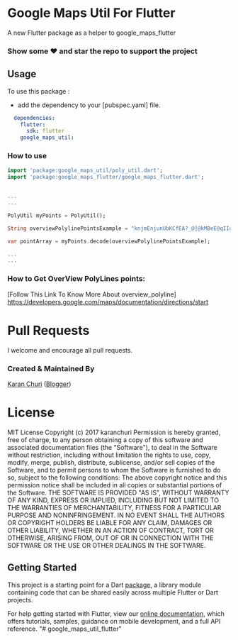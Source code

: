 # Google Maps Util For Flutter

A new Flutter package as a helper to google_maps_flutter

### Show some :heart: and star the repo to support the project

## Usage

To use this package :

* add the dependency to your [pubspec.yaml] file.

```yaml
  dependencies:
    flutter:
      sdk: flutter
    google_maps_util:
```

### How to use

```dart
import 'package:google_maps_util/poly_util.dart';
import 'package:google_maps_flutter/google_maps_flutter.dart';


...
...

PolyUtil myPoints = PolyUtil();

String overviewPolylinePointsExample = "knjmEnjunUbKCfEA?_@]@kMBeE@qIIoF@wH@eFFk@WOUI_@?u@j@k@`@EXLTZHh@Y`AgApAaCrCUd@cDpDuAtAoApA{YlZiBdBaIhGkFrDeCtBuFxFmIdJmOjPaChDeBlDiAdD}ApGcDxU}@hEmAxD}[tt@yNb\\yBdEqFnJqB~DeFxMgK~VsMr[uKzVoCxEsEtG}BzCkHhKWh@]t@{AxEcClLkCjLi@`CwBfHaEzJuBdEyEhIaBnCiF|K_Oz\\{MdZwAbDaKbUiB|CgCnDkDbEiE|FqBlDsLdXqQra@kX|m@aF|KcHtLm@pAaE~JcTxh@w\\`v@gQv`@}F`MqK`PeGzIyGfJiG~GeLhLgIpIcE~FsDrHcFfLqDzH{CxEwAbBgC|B}F|DiQzKsbBdeA{k@~\\oc@bWoKjGaEzCoEzEwDxFsUh^wJfOySx[uBnCgCbCoFlDmDvAiCr@eRzDuNxC_EvAiFpCaC|AqGpEwHzFoQnQoTrTqBlCyDnGmCfEmDpDyGzGsIzHuZzYwBpBsC`CqBlAsBbAqCxAoBrAqDdDcNfMgHbHiPtReBtCkD|GqAhBwBzBsG~FoAhAaCbDeBvD_BlEyM``@uBvKiA~DmAlCkA|B}@lBcChHoJnXcB`GoAnIS~CIjFDd]A|QMlD{@jH[vAk@`CoGxRgPzf@aBbHoB~HeMx^eDtJ}BnG{DhJU`@mBzCoCjDaAx@mAnAgCnBmAp@uAj@{Cr@wBPkB@kBSsEW{GV}BEeCWyAWwHs@qH?cIHkDXuDn@mCt@mE`BsH|CyAp@}AdAaAtAy@lBg@pCa@jE]fEcBhRq@pJKlCk@hLFrB@lD_@xCeA`DoBxDaHvM_FzImDzFeCpDeC|CkExDiJrHcBtAkDpDwObVuCpFeCdHoIl\\uBjIuClJsEvMyDbMqAhEoDlJ{C|J}FlZuBfLyDlXwB~QkArG_AnDiAxC{G|OgEdLaE`LkBbEwG~KgHnLoEjGgDxCaC`BuJdFkFtCgCnBuClD_HdMqEzHcBpB_C|BuEzCmPlIuE|B_EtDeBhCgAdCw@rCi@|DSfECrCAdCS~Di@jDYhA_AlC{AxCcL`U{GvM_DjFkBzBsB`BqDhBaEfAsTvEmEr@iCr@qDrAiFnCcEzCaE~D_@JmFdGQDwBvCeErEoD|BcFjC}DbEuD~D`@Zr@h@?d@Wr@}@vAgCbEaHfMqA`Cy@dAg@bAO`@gCi@w@W";

var pointArray = myPoints.decode(overviewPolylinePointsExample);

...
...

```

### How to Get OverView PolyLines points:
[Follow This Link To Know More About overview_polyline] https://developers.google.com/maps/documentation/directions/start
# Pull Requests

I welcome and encourage all pull requests.

### Created & Maintained By

[Karan Churi](https://github.com/karanchuri) ([Blogger](https://droidatwork.blogspot.com/))

# License

MIT License
Copyright (c) 2017 karanchuri
Permission is hereby granted, free of charge, to any person obtaining a copy of this software and associated documentation files (the "Software"), to deal in the Software without restriction, including without limitation the rights to use, copy, modify, merge, publish, distribute, sublicense, and/or sell copies of the Software, and to permit persons to whom the Software is furnished to do so, subject to the following conditions:
The above copyright notice and this permission notice shall be included in all copies or substantial portions of the Software.
THE SOFTWARE IS PROVIDED "AS IS", WITHOUT WARRANTY OF ANY KIND, EXPRESS OR IMPLIED, INCLUDING BUT NOT LIMITED TO THE WARRANTIES OF MERCHANTABILITY, FITNESS FOR A PARTICULAR PURPOSE AND NONINFRINGEMENT. IN NO EVENT SHALL THE AUTHORS OR COPYRIGHT HOLDERS BE LIABLE FOR ANY CLAIM, DAMAGES OR OTHER LIABILITY, WHETHER IN AN ACTION OF CONTRACT, TORT OR OTHERWISE, ARISING FROM, OUT OF OR IN CONNECTION WITH THE SOFTWARE OR THE USE OR OTHER DEALINGS IN THE SOFTWARE.

## Getting Started

This project is a starting point for a Dart
[package](https://flutter.dev/developing-packages/),
a library module containing code that can be shared easily across
multiple Flutter or Dart projects.

For help getting started with Flutter, view our
[online documentation](https://flutter.dev/docs), which offers tutorials,
samples, guidance on mobile development, and a full API reference.
"# google_maps_util_flutter"